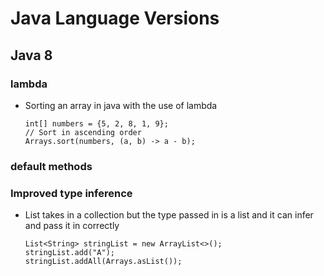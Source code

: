 # Java Language Versions
## Java 8
### lambda
- Sorting an array in java with the use of lambda
  ```
  int[] numbers = {5, 2, 8, 1, 9};
  // Sort in ascending order
  Arrays.sort(numbers, (a, b) -> a - b);
  ```
### default methods
### Improved type inference
- List takes in a collection but the type passed in is a list and it can infer and pass it in correctly
  ```
  List<String> stringList = new ArrayList<>();
  stringList.add("A");
  stringList.addAll(Arrays.asList());
  ```